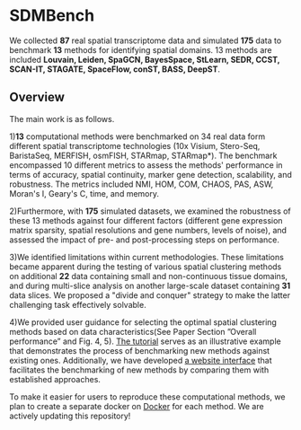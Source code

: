 # SDMBench
We collected **87** real spatial transcriptome data and simulated **175** data to benchmark **13** methods for identifying spatial domains. 13 methods are included **Louvain, Leiden, SpaGCN, BayesSpace, StLearn, SEDR, CCST, SCAN-IT, STAGATE, SpaceFlow, conST, BASS, DeepST**.

## Overview
The main work is as follows.

1)**13** computational methods were benchmarked on 34 real data form different spatial transcriptome technologies (10x Visium, Stero-Seq, BaristaSeq, MERFISH, osmFISH, STARmap, STARmap*). The benchmark encompassed 10 different metrics to assess the methods' performance in terms of accuracy, spatial continuity, marker gene detection, scalability, and robustness. The metrics included NMI, HOM, COM, CHAOS, PAS, ASW, Moran's I, Geary's C, time, and memory.

2)Furthermore, with **175** simulated datasets, we examined the robustness of these 13 methods against four different factors (different gene expression matrix sparsity, spatial resolutions and gene numbers, levels of noise), and assessed the impact of pre- and post-processing steps on performance. 

3)We identified limitations within current methodologies. These limitations became apparent during the testing of various spatial clustering methods on additional **22** data containing small and non-continuous tissue domains, and during multi-slice analysis on another large-scale dataset containing **31** data slices. We proposed a "divide and conquer" strategy to make the latter challenging task effectively solvable.

4)We provided user guidance for selecting the optimal spatial clustering methods based on data characteristics(See Paper Section ”Overall performance” and Fig. 4, 5). [The tutorial](https://github.com/zhaofangyuan98/SDMBench/tree/main/Tutorial) serves as an illustrative example that demonstrates the process of benchmarking new methods against existing ones. Additionally, we have developed [a website interface](http://sdmbench.drai.cn/) that facilitates the benchmarking of new methods by comparing them with established approaches.

To make it easier for users to reproduce these computational methods, we plan to create a separate docker on [Docker](https://github.com/zhaofangyuan98/SDMBench/tree/main/Docker) for each method. We are actively updating this repository! 
